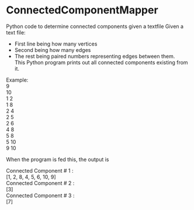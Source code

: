 # ConnectedComponentMapper
Python code to determine connected components given a textfile
Given a text file: 
 - First line being how many vertices
 - Second being how many edges
 - The rest being paired numbers representing edges between them.  
This Python program prints out all connected components existing from it.

Example:  
9  
10  
1 2  
1 8  
2 4  
2 5  
2 6  
4 8  
5 8  
5 10  
9 10  

When the program is fed this, the output is  

Connected Component # 1 :   
 [1, 2, 8, 4, 5, 6, 10, 9]  
Connected Component # 2 :   
 [3]  
Connected Component # 3 :   
 [7]  
 
 
